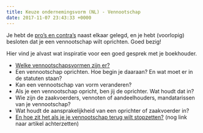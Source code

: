 ```yaml
---
title: Keuze ondernemingsvorm (NL) - Vennootschap
date: 2017-11-07 23:43:33 +0000
---
```

Je hebt de [pro’s en contra’s](https://www.xerius.be/blog/zelfstandige-worden-eenmanszaak-vennootschap/) naast elkaar gelegd, en je hebt (voorlopig) besloten dat je een vennootschap wilt oprichten. Goed bezig! 

Hier vind je alvast wat inspiratie voor een goed gesprek met je boekhouder.

* [Welke vennootschapsvormen zijn er?](http://www.xerius.be/zelfstandigen/start-eigen-zaak/juridische-vorm/)
* Een vennootschap oprichten. Hoe begin je daaraan? En wat moet er in de statuten staan?
* Kan een vennootschap van vorm veranderen?
* Als je een vennootschap opricht, ben jij de oprichter. Wat houdt dat in?
* Wie zijn de zaakvoerders, vennoten of aandeelhouders, mandatarissen van je vennootschap?
* Wat houdt de aansprakelijkheid van een oprichter of zaakvoerder in?
* [En hoe zit het als je je vennootschap terug wilt stopzetten?](http://www.xerius.be/http/www.xerius.be/zelfstandigen/wijzigingen-onderneming/stopzetten/)  (nog link naar artikel achterzetten)